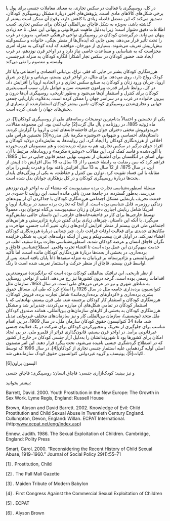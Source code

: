  در کل، روسپیگری یا فعالیت در سکس تجاری، به معنای معاملات جنسی برای پول یا برخی شکل‌های کالاهای مادی است. پژوهش‌های اخیر دربارة مشکل روسپیگری کودکان، تصدیق می‌کند که این معضل فاصله زیادی با کاهش دارد، وقوع آن ممکن است بیشتر از گذشته باشد، به‌ویژه به شکل قاچاق بین‌المللی کودکان برای سکس تجاری. کسب اطلاعات دقیق دشوار است؛ زیرا به‌دلیل ماهیت غیرقانونی و پنهانی این عمل، تا حد زیادی پنهان می‌ماند. درگیرشدن کودکان در روسپیگری نواحی فرهنگی حساس، به‌ویژه در غرب را تحت تأثیر قرار می‌دهد، یعنی جایی که ایده‌آل‌ها از منظر بچگی، خانواده و سکسوالیته بیش‌ازپیش تعریف می‌شوند. بسیاری از مورخان، موافقند که ایده کودکی به منزله امری مجزاست که به شناسایی و مساعدت خاصی نیاز دارد و در اواخر قرن نوزدهم، در غرب ایجاد شد. حضور کودکان در سکس تجار آشکارا انگاره کودکان به منزله غیرجنسی، وابسته و معصوم را نفی می‌کند.

هرزه‌نگاری کودکان بشتر در جایی که فقر، نزاع، بی‌ثباتی اقتصادی و اجتماعی و/یا کار کودک رواج دارد، روی می‌دهد. برای مثال، در اواخر قرن بیستم، بی‌ثباتی و نزاع در شرق اروپا، جریان ورود زنان و کودکان به صنایع سکس تجاری و در اتحادیه اروپا را افزایش داد. در کل، روابط نابرابر قدرت پیرامون جنسیت، سن و عوامل بازار، سبب آسیب‌پذیری کودکان برای کنترل و استثمار آن‌ها می‌شود و به‌طور تاریخی، روسپیگری آن‌ها درون و بیرون خانواده در غرب و در سراسر جهان را ممکن کرده است. به‌علاوه، بازاریابی جمعی جهانی و تجاری‌شدن روسپیگری کودکان، تأمین بیشتر کودکان استثمارشده از بسیاری از بخش‌های جهان را شدنی کرده است.

 یکی از نخستین و احتمالاً بدنام‌ترین توضیحات رسانه‌های ملی از روسپیگری کودکان[1]، در ماه ژوئیه 1885، در روزنامه دِ پال مال گزت[2] چاپ لندن بود. این مجموعه مقالات، خریدوفروش مخفی دختران جوان برای فاحشه‌خانه‌های لندن و اروپا را گزارش کردند. داستان‌های احساسی و شهوانی «دوشیزه مکرمۀ بابل مدرن»[3] نخستین هراس ملی اخلاقی از هرزه‌نگاری کودکان را ایجاد کرد. این روایت‌ها، به نمایش‌دادن دولایه کودکان و افراد جوان درگیر در سکس تجاری، هم به منزله دزیده‌شده و هم معصومان فریب‌خورده یا آلوده‌شده و فاسد کمک کرد. این مقالات «دوشیزۀ مکرمه» و رویدادهای مرتبط با آن، توان اسای در انگلستان برای اطمینان از تصویب نهایی متمم قانون جنایی در سال 1885، فراهم کرد که سن رضایت به رابطۀ جنسی را از 13 سال به 16 سال افزایش داد (پیش از این، در سال 1875، از 12 سال به 13 سال افزایش یافته بود) و قدرت پلیس را برای مقابله با این فساد تقویت کرد. توازن بین کنترل و حفاظت، به یکی از ویژگی‌های پایدار بحث‌ها دربارۀ روسپیگری کودکان و در کل بزهکاری جوانان بدل شده است. 

مسئلۀ اسطوره‌شناسی تجارت برده سفیدپوست که منشاء آن به اواخر قرن نوزدهم می‌رسد، به‌طور گسترده، در جامعۀ مدرن باقی مانده است. این روایت تا حدودی در خدمت تحریف بازنمایی مشکل اجتماعی هرزه‌نگاری کودکان با جداکردن آن از پیوندهای زندگی روزمره، قابل شناسی بوده است. از آنجا که تجارت برده سفید در بریتانیا، اروپا و امریکا شامل ربایش اجباری دختران و زنان سفیدپوست بی‌گناه نوجوان بود، معمولاً توسط خارجی‌ها برای کار در فاحشه‌خانه‌های خارجی، این داستان حالتی نمایش‌گونه می‌گیرد. با آنکه این داستان، چیزهای زیادی برای گفتن دربارة نژادپرستی و هراس‌های اجتماعی طی قرن بیستم از منظر افزایش آزادی‌های زنان، تغییر آداب جنسی، مهاجرت و مکان‌های جدیدی برای فعالیت اوقات فراغت دارد، چیز چندانی دربارۀ هرزه‌نگاری کودکان افشاء نمی‌کند. در اوایل قرن بیست‌ویکم و پس از اینکه دولت‌های غربی به شکلی فزاینده نگران قاچاق انسان و عرضه کودکان شدند، اسطوره‌شناسی تجارت بردۀ سفید، اغلب در خدمت مبهم‌کردن این عمل بوده است تا افشاء تجربه واقعی. اصطلاح‌شناسی قاچاق و برده‌داری، در بخشی از بحث‌ها دربارۀ هرزه‌نگاری کودکان مانده است، اما تأکید امپریالیستی و نژادپرستانه بر قربانیان به منزله سفیدها ذاتاً پایان یافته است. پس از اواسط قرن بیستم، قاچاق از منظر حرکت و استثمار تعریف شده است تا رنگ.

 از نظر تاریخی، این ترافیک بین­المللی کودکان بوده است که برانگیزندۀ نیرومندترین اقدامات رسمی بوده است، گرچه درون کشورها نیز رخ می‌دهد، اغلب از نواحی روستایی به مناطق شهری و نیز در عرض مرزهای ملی است. در سال 1953، سازمان ملل کنوانسیون برده‌داری جامعه ملل در سال 1926 را اصلاح کرد که طی آن، مسائل حقوق بشری برده‌داری و «کردارهای برده‌داری‌مانند» شامل تجارت برده، فروش کودکان، هرزه‌نگاری کودکان و استثمار کار کودکان برجسته شد. طی قرن بیستم، نهادهایی که با استثمار کودکان در تمامی شکل‌های آن مبارزه می‌کردند، چندبرابر شد و مشکل هرزه‌نگاری کودکان به بخشی از کارهای سازمان‌های بین‌المللی، همانند صندوق کودکان ملل متحد (یونیسف)، سازمان بین‌المللی کار و نیز سازمان‌های مختلف غیردولتی تبدیل شد. مادۀ 34 کنوانیسون حقوق کودکان سازمان ملل، در سال 1989، در پی اقدام مناسب برای جلوگیری از تحریک و مجبورکردن کودکان برای شرکت در یک فعالیت جنسی غیرقانونی برآمد. در اواخر قرن بیستم، قانون‌گذاری فراتر از قلمرو ملی، در پی ایجاد امکان برای کشورها بود تا شهروندانشان را به‌دلیل آزار جنسی کودکان در خارج از کشور که در اصطلاح گردشگری جنسی نامیده می‌شود، تحت پیگرد قرار دهند. این امر مضمون اصلی اولیه گردهمایی علیه استثمار جنسی تجاری از کودکان[4]، در سال 1996 که توسط اکپات[5]، یونیسف و گروه غیردولتی کنوانسیون حقوق کودک سازماندهی شد. 

  


  


الیسون براون[6]

  


 و نیز ببینید: کودک‌آزاری جنسی؛ قاچاق انسان؛ روسپیگری؛ قاچاق جنسی

  


بیشتر بخوانید:

  


Barrett, David. 2000. Youth Prostitution in the New Europe: The Growth in Sex Work. Lyme Regis, England: Russell House

Brown, Alyson and David Barrett. 2002. Knowledge of Evil: Child Prostitution and Child Sexual Abuse in Twentieth Century England. Cullumpton, Devon, England: Willan. ECPAT International. (http:www.ecpat.net/eng/index.asp)

Ennew, Judith. 1986. The Sexual Exploitation of Children. Cambridge, England: Polity Press

Smart, Carol. 2000. “Reconsidering the Recent History of Child Sexual Abuse, 1919–1960.” Journal of Social Policy 29(1):55–71

  


  


[1] . Prostitution, Child

[2] . The Pall Mall Gazette

[3] . Maiden Tribute of Modern Babylon

[4] . First Congress Against the Commercial Sexual Exploitation of Children

[5] . ECPAT

[6] . Alyson Brown

  


 

 